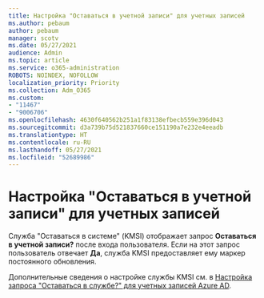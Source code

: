 ```yaml
---
title: Настройка "Оставаться в учетной записи" для учетных записей
ms.author: pebaum
author: pebaum
manager: scotv
ms.date: 05/27/2021
audience: Admin
ms.topic: article
ms.service: o365-administration
ROBOTS: NOINDEX, NOFOLLOW
localization_priority: Priority
ms.collection: Adm_O365
ms.custom:
- "11467"
- "9006706"
ms.openlocfilehash: 4630f640562b251a1f83138efbecb559e396d043
ms.sourcegitcommit: d3a739b75d521837660ce151190a7e232e4eeadb
ms.translationtype: HT
ms.contentlocale: ru-RU
ms.lasthandoff: 05/27/2021
ms.locfileid: "52689986"
---
```

# <a name="configure-stay-signed-in-for-accounts"></a>Настройка "Оставаться в учетной записи" для учетных записей

Служба "Оставаться в системе" (KMSI) отображает запрос **Оставаться в учетной записи?** после входа пользователя. Если на этот запрос пользователь отвечает **Да**, служба KMSI предоставляет ему маркер постоянного обновления. 

Дополнительные сведения о настройке службы KMSI см. в [Настройка запроса "Оставаться в службе?" для учетных записей Azure AD](/azure/active-directory/fundamentals/keep-me-signed-in).